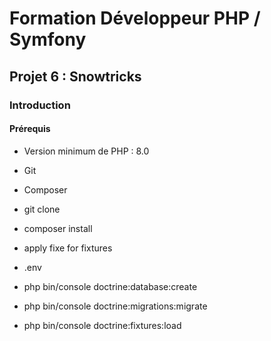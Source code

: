 # Formation Développeur PHP / Symfony

## Projet 6 : Snowtricks
### Introduction
#### Prérequis
*   Version minimum de PHP : 8.0
*   Git
*   Composer
  
*   git clone
*   composer install 
*   apply fixe for fixtures
*   .env
*   php bin/console doctrine:database:create
*   php bin/console doctrine:migrations:migrate
*   php bin/console doctrine:fixtures:load